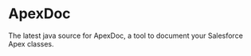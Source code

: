 ApexDoc
=======

The latest java source for ApexDoc, a tool to document your Salesforce Apex classes.
